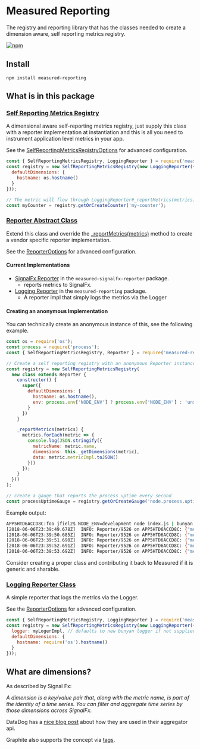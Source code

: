 # Measured Reporting

The registry and reporting library that has the classes needed to create a dimension aware, self reporting metrics registry.

[![npm](https://img.shields.io/npm/v/measured-reporting.svg)](https://www.npmjs.com/package/measured-reporting) 

## Install

```
npm install measured-reporting
```

## What is in this package

### [Self Reporting Metrics Registry](https://yaorg.github.io/node-measured/SelfReportingMetricsRegistry.html)
A dimensional aware self-reporting metrics registry, just supply this class with a reporter implementation at instantiation and this is all you need to instrument application level metrics in your app.

See the [SelfReportingMetricsRegistryOptions](http://localhost:63342/node-measured/build/docs/packages/measured-reporting/global.html#SelfReportingMetricsRegistryOptions) for advanced configuration.

```javascript
const { SelfReportingMetricsRegistry, LoggingReporter } = require('measured-reporting');
const registry = new SelfReportingMetricsRegistry(new LoggingReporter({
  defaultDimensions: {
    hostname: os.hostname()
  }
}));

// The metric will flow through LoggingReporter#_reportMetrics(metrics) every 10 seconds by default
const myCounter = registry.getOrCreateCounter('my-counter');

```

### [Reporter Abstract Class](https://yaorg.github.io/node-measured/Reporter.html)
Extend this class and override the [_reportMetrics(metrics)](https://yaorg.github.io/node-measured/Reporter.html#_reportMetrics__anchor) method to create a vendor specific reporter implementation. 

See the [ReporterOptions](http://localhost:63342/node-measured/build/docs/packages/measured-reporting/global.html#ReporterOptions) for advanced configuration.

#### Current Implementations
- [SignalFx Reporter](https://yaorg.github.io/node-measured/SignalFxMetricsReporter.html) in the `measured-signalfx-reporter` package.
  - reports metrics to SignalFx.
- [Logging Reporter](https://yaorg.github.io/node-measured/LoggingReporter.html) in the `measured-reporting` package.
  - A reporter impl that simply logs the metrics via the Logger

#### Creating an anonymous Implementation
You can technically create an anonymous instance of this, see the following example.
```javascript
const os = require('os');
const process = require('process');
const { SelfReportingMetricsRegistry, Reporter } = require('measured-reporting');

// Create a self reporting registry with an anonymous Reporter instance;
const registry = new SelfReportingMetricsRegistry(
  new class extends Reporter {
    constructor() {
      super({
        defaultDimensions: {
          hostname: os.hostname(),
          env: process.env['NODE_ENV'] ? process.env['NODE_ENV'] : 'unset'
        }
      })
    }

    _reportMetrics(metrics) {
      metrics.forEach(metric => {
        console.log(JSON.stringify({
          metricName: metric.name,
          dimensions: this._getDimensions(metric),
          data: metric.metricImpl.toJSON()
        }))
      });
    }
  }()
);

// create a gauge that reports the process uptime every second
const processUptimeGauge = registry.getOrCreateGauge('node.process.uptime', () => process.uptime(), {}, 1);
```

Example output:
```bash
APP5HTD6ACCD8C:foo jfiel2$ NODE_ENV=development node index.js | bunyan
[2018-06-06T23:39:49.678Z]  INFO: Reporter/9526 on APP5HTD6ACCD8C: {"metricName":"node.process.uptime","dimensions":{"hostname":"APP5HTD6ACCD8C","env":"development"},"data":0.092}
[2018-06-06T23:39:50.685Z]  INFO: Reporter/9526 on APP5HTD6ACCD8C: {"metricName":"node.process.uptime","dimensions":{"hostname":"APP5HTD6ACCD8C","env":"development"},"data":1.099}
[2018-06-06T23:39:51.690Z]  INFO: Reporter/9526 on APP5HTD6ACCD8C: {"metricName":"node.process.uptime","dimensions":{"hostname":"APP5HTD6ACCD8C","env":"development"},"data":2.104}
[2018-06-06T23:39:52.691Z]  INFO: Reporter/9526 on APP5HTD6ACCD8C: {"metricName":"node.process.uptime","dimensions":{"hostname":"APP5HTD6ACCD8C","env":"development"},"data":3.105}
[2018-06-06T23:39:53.692Z]  INFO: Reporter/9526 on APP5HTD6ACCD8C: {"metricName":"node.process.uptime","dimensions":{"hostname":"APP5HTD6ACCD8C","env":"development"},"data":4.106}
```


Consider creating a proper class and contributing it back to Measured if it is generic and sharable.

### [Logging Reporter Class](https://yaorg.github.io/node-measured/LoggingReporter.html)
A simple reporter that logs the metrics via the Logger.

See the [ReporterOptions](http://localhost:63342/node-measured/build/docs/packages/measured-reporting/global.html#ReporterOptions) for advanced configuration.

```javascript
const { SelfReportingMetricsRegistry, LoggingReporter } = require('measured-reporting');
const registry = new SelfReportingMetricsRegistry(new LoggingReporter({
  logger: myLogerImpl, // defaults to new bunyan logger if not supplied
  defaultDimensions: {
    hostname: require('os').hostname()
  }
}));
```

## What are dimensions?
As described by Signal Fx:
    
*A dimension is a key/value pair that, along with the metric name, is part of the identity of a time series. 
You can filter and aggregate time series by those dimensions across SignalFx.*
    
DataDog has a [nice blog post](https://www.datadoghq.com/blog/the-power-of-tagged-metrics/) about how they are used in their aggregator api.

Graphite also supports the concept via [tags](http://graphite.readthedocs.io/en/latest/tags.html).

